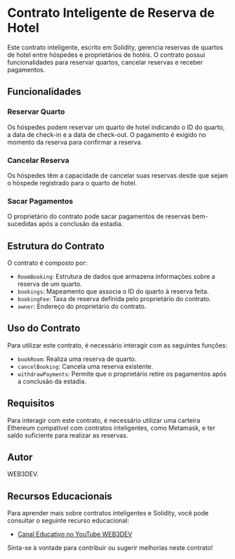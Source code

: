 # Contrato Inteligente de Reserva de Hotel

Este contrato inteligente, escrito em Solidity, gerencia reservas de quartos de hotel entre hóspedes e proprietários de hotéis. O contrato possui funcionalidades para reservar quartos, cancelar reservas e receber pagamentos.

## Funcionalidades

### Reservar Quarto

Os hóspedes podem reservar um quarto de hotel indicando o ID do quarto, a data de check-in e a data de check-out. O pagamento é exigido no momento da reserva para confirmar a reserva.

### Cancelar Reserva

Os hóspedes têm a capacidade de cancelar suas reservas desde que sejam o hóspede registrado para o quarto de hotel.

### Sacar Pagamentos

O proprietário do contrato pode sacar pagamentos de reservas bem-sucedidas após a conclusão da estadia.

## Estrutura do Contrato

O contrato é composto por:

- `RoomBooking`: Estrutura de dados que armazena informações sobre a reserva de um quarto.
- `bookings`: Mapeamento que associa o ID do quarto à reserva feita.
- `bookingFee`: Taxa de reserva definida pelo proprietário do contrato.
- `owner`: Endereço do proprietário do contrato.

## Uso do Contrato

Para utilizar este contrato, é necessário interagir com as seguintes funções:

- `bookRoom`: Realiza uma reserva de quarto.
- `cancelBooking`: Cancela uma reserva existente.
- `withdrawPayments`: Permite que o proprietário retire os pagamentos após a conclusão da estadia.

## Requisitos

Para interagir com este contrato, é necessário utilizar uma carteira Ethereum compatível com contratos inteligentes, como Metamask, e ter saldo suficiente para realizar as reservas.

## Autor

WEB3DEV.

## Recursos Educacionais

Para aprender mais sobre contratos inteligentes e Solidity, você pode consultar o seguinte recurso educacional:

- [Canal Educativo no YouTube WEB3DEV](https://www.youtube.com/watch?v=vdlS8P0Qu9o)

Sinta-se à vontade para contribuir ou sugerir melhorias neste contrato!

